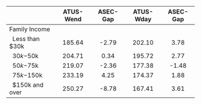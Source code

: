 
|                      |    ATUS-Wend |     ASEC-Gap |    ATUS-Wday |     ASEC-Gap |
| -------------------- | :----------: | :----------: | :----------: | :----------: |
| Family Income        |              |              |              |              |
| &nbsp;&nbsp;Less than $30k |       185.64 |        -2.79 |       202.10 |         3.78 |
| &nbsp;&nbsp;$30k-$50k |       204.71 |         0.34 |       195.72 |         2.77 |
| &nbsp;&nbsp;$50k-$75k |       219.07 |        -2.36 |       177.38 |        -1.48 |
| &nbsp;&nbsp;$75k-$150k |       233.19 |         4.25 |       174.37 |         1.88 |
| &nbsp;&nbsp;$150k and over |       250.27 |        -8.78 |       167.41 |         3.61 |

